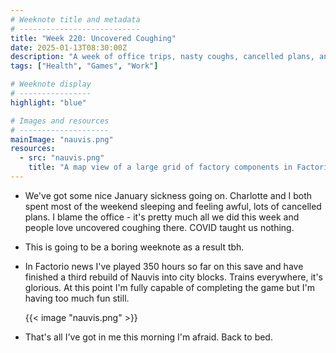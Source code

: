 ```yaml
---
# Weeknote title and metadata
# ---------------------------
title: "Week 220: Uncovered Coughing"
date: 2025-01-13T08:30:00Z
description: "A week of office trips, nasty coughs, cancelled plans, and large Factorio builds."
tags: ["Health", "Games", "Work"]

# Weeknote display
# ----------------
highlight: "blue"

# Images and resources
# --------------------
mainImage: "nauvis.png"
resources:
  - src: "nauvis.png"
    title: "A map view of a large grid of factory components in Factorio"
---
```


  * We've got some nice January sickness going on. Charlotte and I both spent most of the weekend sleeping and feeling awful, lots of cancelled plans. I blame the office - it's pretty much all we did this week and people love uncovered coughing there. COVID taught us nothing.

  * This is going to be a boring weeknote as a result tbh.

  * In Factorio news I've played 350 hours so far on this save and have finished a third rebuild of Nauvis into city blocks. Trains everywhere, it's glorious. At this point I'm fully capable of completing the game but I'm having too much fun still.

    {{< image "nauvis.png" >}}

  * That's all I've got in me this morning I'm afraid. Back to bed.
